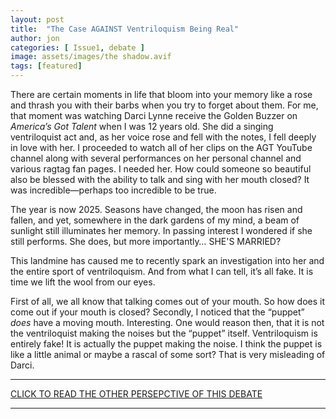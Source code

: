 ```yaml
---
layout: post
title:  "The Case AGAINST Ventriloquism Being Real"
author: jon
categories: [ Issue1, debate ]
image: assets/images/the shadow.avif
tags: [featured]
---
```


There are certain moments in life that bloom into your memory like a rose and thrash you with their barbs when you try to forget about them. For me, that moment was watching Darci Lynne receive the Golden Buzzer on *America’s Got Talent* when I was 12 years old. She did a singing ventriloquist act and, as her voice rose and fell with the notes, I fell deeply in love with her. I proceeded to watch all of her clips on the AGT YouTube channel along with several performances on her personal channel and various ragtag fan pages. I needed her. How could someone so beautiful also be blessed with the ability to talk and sing with her mouth closed? It was incredible—perhaps too incredible to be true.

The year is now 2025. Seasons have changed, the moon has risen and fallen, and yet, somewhere in the dark gardens of my mind, a beam of sunlight still illuminates her memory. In passing interest I wondered if she still performs. She does, but more importantly… SHE'S MARRIED?

This landmine has caused me to recently spark an investigation into her and the entire sport of ventriloquism. And from what I can tell, it’s all fake. It is time we lift the wool from our eyes.

First of all, we all know that talking comes out of your mouth. So how does it come out if your mouth is closed? Secondly, I noticed that the “puppet” *does* have a moving mouth. Interesting. One would reason then, that it is not the ventriloquist making the noises but the “puppet” itself. Ventriloquism is entirely fake! It is actually the puppet making the noise. I think the puppet is like a little animal or maybe a rascal of some sort? That is very misleading of Darci.

---

[CLICK TO READ THE OTHER PERSEPCTIVE OF THIS DEBATE](https://chambanareport.org/pro-ventriloquist/)

---